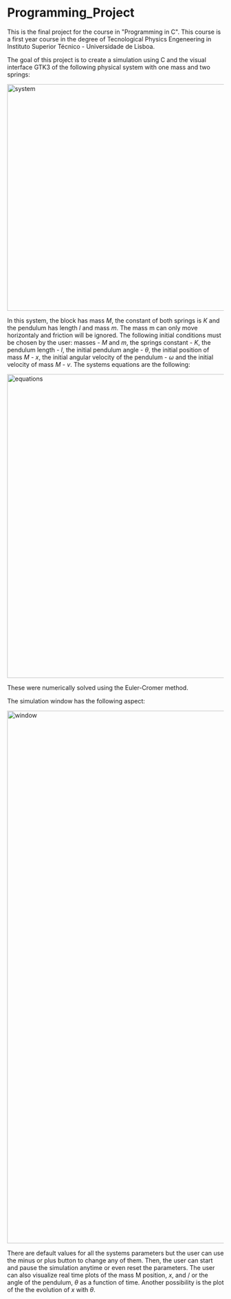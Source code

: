 # Programming_Project

This is the final project for the course in "Programming in C". This course is a first year course in the degree of Tecnological Physics Engeneering in Instituto Superior Técnico - Universidade de Lisboa.

The goal of this project is to create a simulation using C and the visual interface GTK3 of the following physical system with one mass and two springs:

<img width="526" alt="system" src="https://user-images.githubusercontent.com/31959975/221367061-83cd95d0-8192-4731-9cf7-a02d689ba4f8.png">

In this system, the block has mass $M$, the constant of both springs is $K$ and the pendulum has length $l$ and mass $m$. The mass m can only move horizontaly and friction will be ignored. The following initial conditions must be chosen by the user: masses - $M$ and $m$, the springs constant - $K$, the pendulum length - $l$, the initial pendulum angle - $\theta$, the initial position of mass $M$ - $x$, the initial angular velocity of the pendulum - $\omega$ and the initial velocity of mass $M$ - $v$. The systems equations are the following:

<img width="705" alt="equations" src="https://user-images.githubusercontent.com/31959975/221367856-729663c1-24b4-4dcc-a7e8-b2e93a631ce8.png">

These were numerically solved using the Euler-Cromer method.

The simulation window has the following aspect:

<img width="1236" alt="window" src="https://user-images.githubusercontent.com/31959975/221367678-38fa220f-a1ff-47e6-afba-06fbf20195f3.png">

There are default values for all the systems parameters but the user can use the minus or plus button to change any of them. Then, the user can start and pause the simulation anytime or even reset the parameters. The user can also visualize real time plots of the mass M position, $x$, and / or the angle of the pendulum, $\theta$ as a function of time. Another possibility is the plot of the the evolution of $x$ with $\theta$.
